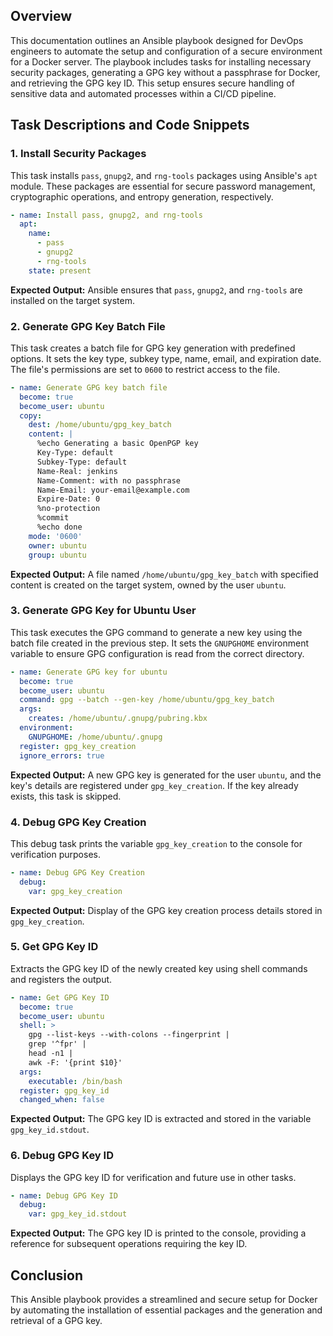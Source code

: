 ## Overview

This documentation outlines an Ansible playbook designed for DevOps engineers to automate the setup and configuration of a secure environment for a Docker server. The playbook includes tasks for installing necessary security packages, generating a GPG key without a passphrase for Docker, and retrieving the GPG key ID. This setup ensures secure handling of sensitive data and automated processes within a CI/CD pipeline.

## Task Descriptions and Code Snippets

### 1. Install Security Packages

This task installs `pass`, `gnupg2`, and `rng-tools` packages using Ansible's `apt` module. These packages are essential for secure password management, cryptographic operations, and entropy generation, respectively.

```yaml
- name: Install pass, gnupg2, and rng-tools
  apt:
    name:
      - pass
      - gnupg2
      - rng-tools
    state: present
```

**Expected Output:** Ansible ensures that `pass`, `gnupg2`, and `rng-tools` are installed on the target system.

### 2. Generate GPG Key Batch File

This task creates a batch file for GPG key generation with predefined options. It sets the key type, subkey type, name, email, and expiration date. The file's permissions are set to `0600` to restrict access to the file.

```yaml
- name: Generate GPG key batch file
  become: true
  become_user: ubuntu
  copy:
    dest: /home/ubuntu/gpg_key_batch
    content: |
      %echo Generating a basic OpenPGP key
      Key-Type: default
      Subkey-Type: default
      Name-Real: jenkins
      Name-Comment: with no passphrase
      Name-Email: your-email@example.com
      Expire-Date: 0
      %no-protection
      %commit
      %echo done
    mode: '0600'
    owner: ubuntu
    group: ubuntu
```

**Expected Output:** A file named `/home/ubuntu/gpg_key_batch` with specified content is created on the target system, owned by the user `ubuntu`.

### 3. Generate GPG Key for Ubuntu User

This task executes the GPG command to generate a new key using the batch file created in the previous step. It sets the `GNUPGHOME` environment variable to ensure GPG configuration is read from the correct directory.

```yaml
- name: Generate GPG key for ubuntu
  become: true
  become_user: ubuntu
  command: gpg --batch --gen-key /home/ubuntu/gpg_key_batch
  args:
    creates: /home/ubuntu/.gnupg/pubring.kbx
  environment:
    GNUPGHOME: /home/ubuntu/.gnupg
  register: gpg_key_creation
  ignore_errors: true
```

**Expected Output:** A new GPG key is generated for the user `ubuntu`, and the key's details are registered under `gpg_key_creation`. If the key already exists, this task is skipped.

### 4. Debug GPG Key Creation

This debug task prints the variable `gpg_key_creation` to the console for verification purposes.

```yaml
- name: Debug GPG Key Creation
  debug:
    var: gpg_key_creation
```

**Expected Output:** Display of the GPG key creation process details stored in `gpg_key_creation`.

### 5. Get GPG Key ID

Extracts the GPG key ID of the newly created key using shell commands and registers the output.

```yaml
- name: Get GPG Key ID
  become: true
  become_user: ubuntu
  shell: >
    gpg --list-keys --with-colons --fingerprint | 
    grep '^fpr' | 
    head -n1 | 
    awk -F: '{print $10}'
  args:
    executable: /bin/bash
  register: gpg_key_id
  changed_when: false
```

**Expected Output:** The GPG key ID is extracted and stored in the variable `gpg_key_id.stdout`.

### 6. Debug GPG Key ID

Displays the GPG key ID for verification and future use in other tasks.

```yaml
- name: Debug GPG Key ID
  debug:
    var: gpg_key_id.stdout
```

**Expected Output:** The GPG key ID is printed to the console, providing a reference for subsequent operations requiring the key ID.

## Conclusion

This Ansible playbook provides a streamlined and secure setup for Docker by automating the installation of essential packages and the generation and retrieval of a GPG key.